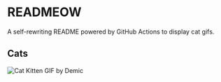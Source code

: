 # READMEOW

A self-rewriting README powered by GitHub Actions to display cat gifs.

## Cats

![Cat Kitten GIF by Demic](https://media3.giphy.com/media/v1.Y2lkPTlhY2QwMmRhYmtrZW85bmZpd25ndzIzNzZhdW9udXVmMzB6c24wYW9jMWNzbmFydyZlcD12MV9naWZzX3NlYXJjaCZjdD1n/3oriO0OEd9QIDdllqo/200.gif)
